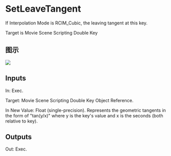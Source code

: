 # SetLeaveTangent

If Interpolation Mode is RCIM_Cubic, the leaving tangent at this key.

Target is Movie Scene Scripting Double Key

## 图示

![]($-20221218-20503500.png)

## Inputs

In: Exec.

Target: Movie Scene Scripting Double Key Object Reference.

In New Value: Float (single-precision). Represents the geometric tangents in the form of "tan(y/x)" where y is the key's value and x is the seconds (both relative to key).  

## Outputs

Out: Exec.

